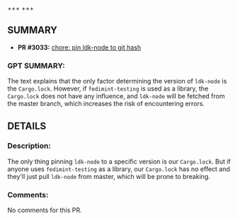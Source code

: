 +++
+++
## SUMMARY
- **PR #3033:** [chore: pin ldk-node to git hash](https://github.com/fedimint/fedimint/pull/3033)

### GPT SUMMARY:
The text explains that the only factor determining the version of `ldk-node` is the `Cargo.lock`. However, if `fedimint-testing` is used as a library, the `Cargo.lock` does not have any influence, and `ldk-node` will be fetched from the master branch, which increases the risk of encountering errors.

## DETAILS
### Description:
The only thing pinning `ldk-node` to a specific version is our `Cargo.lock`. But if anyone uses `fedimint-testing` as a library, our `Cargo.lock` has no effect and they'll just pull `ldk-node` from master, which will be prone to breaking.

### Comments:
No comments for this PR.

